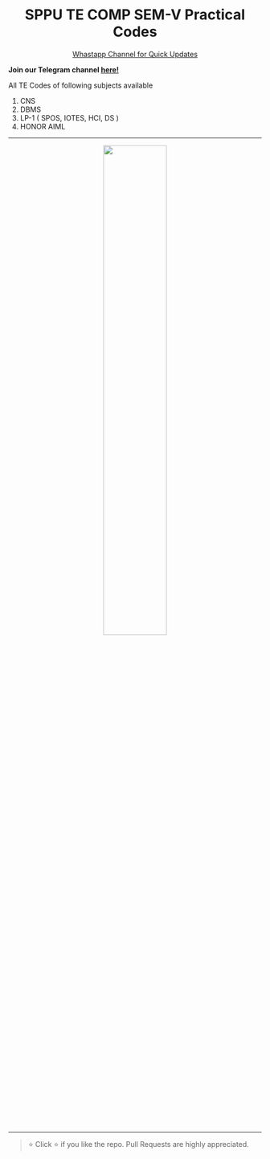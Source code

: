 <h1 align="center">SPPU TE COMP SEM-V Practical Codes</h1>

<p align='center'>
  <a href="https://whatsapp.com/channel/0029ValjFriICVfpcV9HFc3b">
    Whastapp Channel for Quick Updates
  </a>
</p>

**Join our Telegram channel [here!](https://t.me/SPPU_TE_BE_COMP)**

All TE Codes of following subjects available 
1) CNS
2) DBMS
3) LP-1 ( SPOS, IOTES, HCI, DS )
4) HONOR AIML

<hr/>
<p align="center">
  <img src="https://github.com/user-attachments/assets/7efa5131-31b3-40dc-982f-4ce349282da5" width="50%" />
</p>
<hr/>

> ⭐ Click :star: if you like the repo. Pull Requests are highly appreciated.
